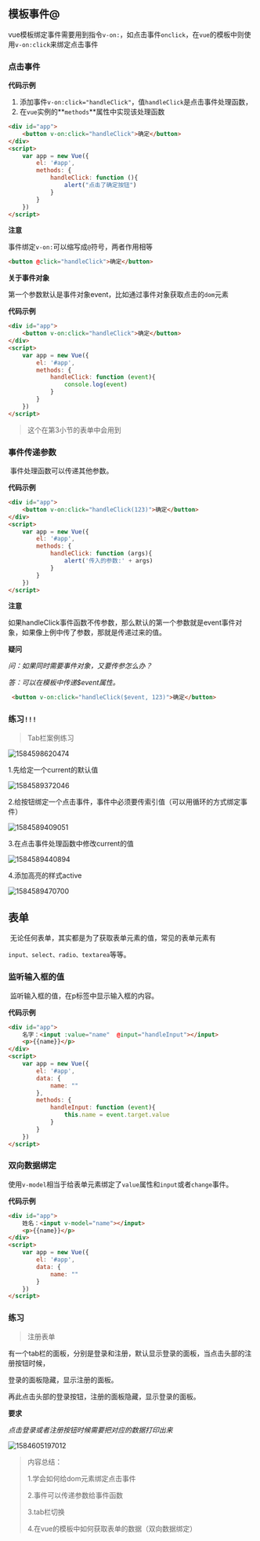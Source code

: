 ## 模板事件@

​	vue模板绑定事件需要用到指令`v-on:`，如点击事件`onclick`，在`vue`的模板中则使用`v-on:click`来绑定点击事件



### 点击事件

**代码示例**

1. 添加事件`v-on:click="handleClick"`，值`handleClick`是点击事件处理函数，
2. 在`vue`实例的**`methods`**属性中实现该处理函数

```html
<div id="app">
    <button v-on:click="handleClick">确定</button>
</div>
<script>
    var app = new Vue({
    	el: '#app',
      	methods: {
        	handleClick: function (){
            	alert("点击了确定按钮")
        	}
      	}
    })
</script>
```

**注意**

事件绑定`v-on:`可以缩写成`@`符号，两者作用相等

```html
<button @click="handleClick">确定</button>
```



**关于事件对象**

​	第一个参数默认是事件对象event，比如通过事件对象获取点击的`dom`元素

**代码示例**

```html
<div id="app">
    <button v-on:click="handleClick">确定</button>
</div>
<script>
    var app = new Vue({
    	el: '#app',
      	methods: {
        	handleClick: function (event){
            	console.log(event)
        	}
      	}
    })
</script>
```

> 这个在第3小节的表单中会用到



### 事件传递参数

​	事件处理函数可以传递其他参数。

**代码示例**

```html
<div id="app">
    <button v-on:click="handleClick(123)">确定</button>
</div>
<script>
    var app = new Vue({
    	el: '#app',
      	methods: {
        	handleClick: function (args){
            	alert('传入的参数:' + args)
        	}
      	}
    })
</script>
```

**注意**

​	如果handleClick事件函数不传参数，那么默认的第一个参数就是event事件对象，如果像上例中传了参数，那就是传递过来的值。

**疑问**

*问：如果同时需要事件对象，又要传参怎么办？*

*答：可以在模板中传递$event属性。*

```html
 <button v-on:click="handleClick($event, 123)">确定</button>
```



### 练习`!!!`

> Tab栏案例练习

![1584598620474](../../Vue%E5%9F%BA%E7%A1%80/assets/1584598620474.png)

1.先给定一个current的默认值

![1584589372046](../../Vue%E5%9F%BA%E7%A1%80/assets/1584589372046.png)

2.给按钮绑定一个点击事件，事件中必须要传索引值（可以用循环的方式绑定事件）

![1584589409051](../../Vue%E5%9F%BA%E7%A1%80/assets/1584589409051.png)

3.在点击事件处理函数中修改current的值

![1584589440894](../../Vue%E5%9F%BA%E7%A1%80/assets/1584589440894.png)

4.添加高亮的样式active

![1584589470700](../../Vue%E5%9F%BA%E7%A1%80/assets/1584589470700.png)



## 表单

​	无论任何表单，其实都是为了获取表单元素的值，常见的表单元素有

`input、select、radio、textarea`等等。

### 监听输入框的值

​	监听输入框的值，在p标签中显示输入框的内容。

**代码示例**

```html
<div id="app">
    名字：<input :value="name"  @input="handleInput"></input>
	<p>{{name}}</p>
</div>
<script>
    var app = new Vue({
    	el: '#app',
        data: {
            name: ""
        },
      	methods: {
        	handleInput: function (event){
            	this.name = event.target.value
        	}
      	}
    })
</script>
```



### 双向数据绑定

​	使用`v-model`相当于给表单元素绑定了`value`属性和`input`或者`change`事件。

**代码示例**

```html
<div id="app">
    姓名：<input v-model="name"></input>
	<p>{{name}}</p>
</div>
<script>
    var app = new Vue({
    	el: '#app',
        data: {
            name: ""
        }
    })
</script>
```



### 练习

> 注册表单

有一个tab栏的面板，分别是登录和注册，默认显示登录的面板，当点击头部的注册按钮时候，

登录的面板隐藏，显示注册的面板。

再此点击头部的登录按钮，注册的面板隐藏，显示登录的面板。

**要求**

*点击登录或者注册按钮时候需要把对应的数据打印出来*

![1584605197012](../../Vue%E5%9F%BA%E7%A1%80/assets/1584605197012.png)

> 内容总结：
>
> 1.学会如何给dom元素绑定点击事件
>
> 2.事件可以传递参数给事件函数
>
> 3.tab栏切换
>
> 4.在vue的模板中如何获取表单的数据（双向数据绑定）